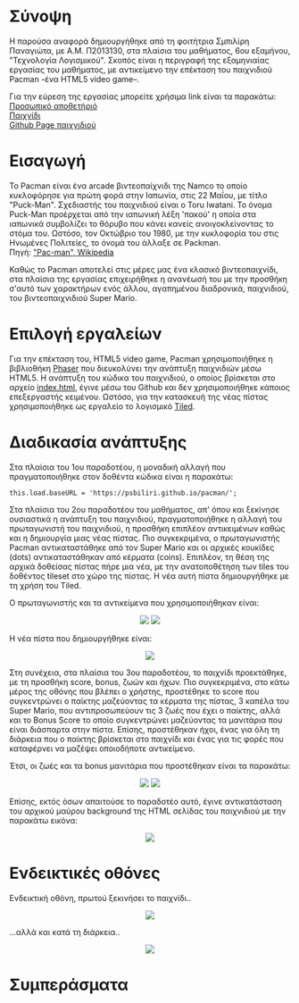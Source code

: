 # Σύνοψη

Η παρούσα αναφορά δημιουργήθηκε από τη φοιτήτρια Σμπιλίρη Παναγιώτα, με Α.Μ. Π2013130, στα πλαίσια του μαθήματος, 6ου εξαμήνου, "Τεχνολογία Λογισμικού". Σκοπός είναι η περιγραφή της εξαμηνιαίας εργασίας του μαθήματος, με αντικείμενο την επέκταση του παιχνιδιού Pacman -ένα HTML5 video game–. 

Για την εύρεση της εργασίας μπορείτε χρήσιμα link είναι τα παρακάτω: </br>
[Προσωπικό αποθετήριό](https://github.com/psbiliri/pacman) </br>
[Παιχνίδι](https://psbiliri.github.io/pacman/) </br>
[Github Page παιχνιδιού](https://psbiliri.github.io/Pacman_project_2017/) </br>

# Εισαγωγή

Το Pacman είναι ένα arcade βιντεοπαίχνιδι της Namco το οποίο κυκλοφόρησε για πρώτη φορά στην Ιαπωνία, στις 22 Μαΐου, με τίτλο "Puck-Man".  Σχεδιαστής του παιχνιδιού είναι ο Toru Iwatani. Το όνομα Puck-Man προέρχεται από την ιαπωνική λέξη 'πακού' η οποία στα ιαπωνικά συμβολίζει το θόρυβο που κάνει κανείς ανοιγοκλείνοντας το στόμα του. Ωστόσο, τον Οκτώβριο του 1980, με την κυκλοφορία του στις Ηνωμένες Πολιτείες, το όνομά του άλλαξε σε Packman. <br>
Πηγή: ["Pac-man", Wikipedia](https://en.wikipedia.org/wiki/Pac-Man)

Καθώς το Pacman αποτελεί στις μέρες μας ένα κλασικό βιντεοπαιχνίδι, στα πλαίσια της εργασίας επιχειρήθηκε η ανανέωσή του με την προσθήκη σ'αυτό των χαρακτήρων ενός άλλου, αγαπημένου διαδρονικά, παιχνιδιού, του βιντεοπαιχνιδιού Super Mario.

# Επιλογή εργαλείων

Για την επέκταση του, HTML5 video game, Pacman χρησιμοποιήθηκε η βιβλιοθήκη [Phaser](https://phaser.io/) που διευκολύνει την ανάπτυξη παιχνιδιών μέσω HTML5. Η ανάπτυξη του κώδικα του παιχνιδιού, ο οποίος βρίσκεται στο αρχείο [index.html](https://github.com/psbiliri/pacman/blob/master/index.html), έγινε μέσω του Github και δεν χρησιμοποιήθηκε κάποιος επεξεργαστής κειμένου. Ωστόσο, για την κατασκευή της νέας πίστας χρησιμοποιήθηκε ως εργαλείο το λογισμικό [Tiled](http://www.mapeditor.org/).

# Διαδικασία ανάπτυξης

Στα πλαίσια του 1ου παραδοτέου, η μοναδική αλλαγή που πραγματοποιήθηκε στον δοθέντα κώδικα είναι η παρακάτω:
```
this.load.baseURL = 'https://psbiliri.github.io/pacman/';
```

Στα πλαίσια του 2ου παραδοτέου του μαθήματος, απ' όπου και ξεκίνησε ουσιαστικά η ανάπτυξη του παιχνιδιού, πραγματοποιήθηκε η αλλαγή του πρωταγωνιστή του παιχνιδιού, η προσθήκη επιπλέον αντικειμένων καθώς και η δημιουργία μιας νέας πίστας. Πιο συγκεκριμένα, ο πρωταγωνιστής Pacman αντικαταστάθηκε από τον Super Mario και οι αρχικές κουκίδες (dots) αντικαταστάθηκαν από κέρματα (coins). Επιπλέον, τη θέση της αρχικά δοθείσας πίστας πήρε μια νέα, με την ανατοποθέτηση των tiles του δοθέντος tileset στο χώρο της πίστας. Η νέα αυτή πίστα δημιουργήθηκε με τη χρήση του Tiled.

Ο πρωταγωνιστής και τα αντικείμενα που χρησιμοποιήθηκαν είναι:
<p align="center">
  <img src="http://icons.iconarchive.com/icons/ph03nyx/super-mario/128/Paper-Mario-icon.png">
  <img src="http://icons.iconarchive.com/icons/ph03nyx/super-mario/64/Question-Coin-icon.png">
</p>

Η νέα πίστα που δημιουργήθηκε είναι:
<p align="center">
  <img src="https://cloud.githubusercontent.com/assets/17690864/26460038/1ba668b6-4181-11e7-91b8-d075535e02fe.png">
</p>

Στη συνέχεια, στα πλαίσια του 3ου παραδοτέου, το παιχνίδι προεκτάθηκε, με τη προσθήκη score, bonus, ζωών και ήχων. Πιο συγκεκριμένα, στο κάτω μέρος της οθόνης που βλέπει ο χρήστης, προστέθηκε το score που συγκεντρώνει ο παίκτης μαζεύοντας τα κέρματα της πίστας, 3 καπέλα του Super Mario, που αντιπροσωπεύουν τις 3 ζωές που έχει ο παίκτης, αλλά και το Bonus Score το οποίο συγκεντρώνει μαζεύοντας τα μανιτάρια που είναι διάσπαρτα στην πίστα. Επίσης, προστέθηκαν ήχοι, ένας για όλη τη διάρκεια που ο παίκτης βρίσκεται στο παιχνίδι και ένας για τις φορές που καταφέρνει να μαζέψει οποιοδήποτε αντικείμενο. 

Έτσι, οι ζωές και τα bonus μανιτάρια που προστέθηκαν είναι τα παρακάτω:
<p align="center">
  <img src="https://cloud.githubusercontent.com/assets/17690864/26557368/9ccba386-44a9-11e7-94ec-2c2319be43b5.png">
  <img src="https://cloud.githubusercontent.com/assets/17690864/26557415/e81356cc-44a9-11e7-82d3-00bb34567dc7.png">
</p>

Επίσης, εκτός όσων απαιτούσε το παραδοτέο αυτό, έγινε αντικατάσταση του αρχικού μαύρου background της HTML σελίδας του παιχνιδιού με την παρακάτω εικόνα:
<p align="center">
  <img src="https://cloud.githubusercontent.com/assets/17690864/26557670/cd5d4174-44ab-11e7-9f52-c019d98c13ec.jpg">
</p>

# Ενδεικτικές οθόνες

Ενδεικτική οθόνη, πρωτού ξεκινήσει το παιχνίδι..
<p align="center">
  <img src="https://cloud.githubusercontent.com/assets/17690864/26557931/a7444e36-44ad-11e7-8b3b-758e6293452c.jpg">
</p>

...αλλά και κατά τη διάρκεια..
<p align="center">
  <img src="https://cloud.githubusercontent.com/assets/17690864/26558020/5ac75ea8-44ae-11e7-960f-286267976e73.jpg">
</p>

# Συμπεράσματα

